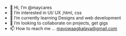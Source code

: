 - 👋 Hi, I’m @maycares
- 👀 I’m interested in UI/ UX ;html, css
- 🌱 I’m currently learning  Designs and web development
- 💞️ I’m looking to collaborate on projects, get gigs
- 📫 How to reach me ... mayowaagbalaya@gmail.com

<!---
maycares/maycares is a ✨ special ✨ repository because its `README.md` (this file) appears on your GitHub profile.
You can click the Preview link to take a look at your changes.
--->
